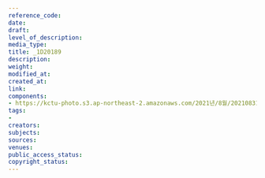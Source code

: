 ```yaml
---
reference_code: 
date: 
draft: 
level_of_description: 
media_type: 
title: _1D20189
description: 
weight: 
modified_at: 
created_at: 
link: 
components:
- https://kctu-photo.s3.ap-northeast-2.amazonaws.com/2021년/8월/20210831_보건의료노조+총파업지지+민주노총+시민사회+공동기자회견/_1D20189.jpg
tags:
- 
creators: 
subjects: 
sources: 
venues: 
public_access_status: 
copyright_status: 
---
```

